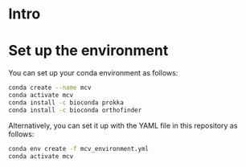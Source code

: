 # Intro

# Set up the environment

You can set up your conda environment as follows:

```bash
conda create --name mcv
conda activate mcv
conda install -c bioconda prokka 
conda install -c bioconda orthofinder
```

Alternatively, you can set it up with the YAML file in this repository as follows:

```bash
conda env create -f mcv_environment.yml
conda activate mcv
```
